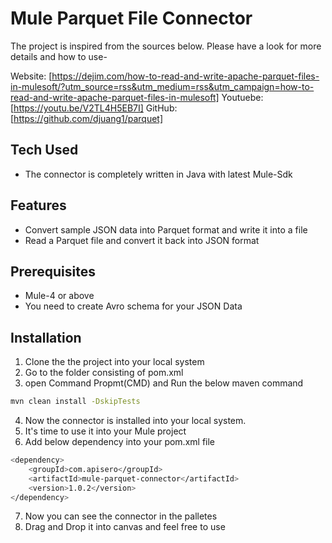 # Mule Parquet File Connector

The project is inspired from the sources below. Please have a look for more details and how to use- 

Website: [https://dejim.com/how-to-read-and-write-apache-parquet-files-in-mulesoft/?utm_source=rss&utm_medium=rss&utm_campaign=how-to-read-and-write-apache-parquet-files-in-mulesoft]
Youtuebe: [https://youtu.be/V2TL4H5EB7I]
GitHub: [https://github.com/djuang1/parquet]

## Tech Used
- The connector is completely written in Java with latest Mule-Sdk

## Features
- Convert sample JSON data into Parquet format and write it into a file
- Read a Parquet file and convert it back into JSON format

## Prerequisites
- Mule-4 or above
- You need to create Avro schema for your JSON Data

## Installation

1) Clone the the project into your local system
2) Go to the folder consisting of pom.xml
3) open Command Propmt(CMD) and Run the below maven command

```sh
mvn clean install -DskipTests
```
4) Now the connector is installed into your local system.
5) It's time to use it into your Mule project 
6) Add below dependency into your pom.xml file 

```sh
<dependency>
    <groupId>com.apisero</groupId>
	<artifactId>mule-parquet-connector</artifactId>
	<version>1.0.2</version>
</dependency> 
```
7) Now you can see the connector in the palletes
8) Drag and Drop it into canvas and feel free to use
